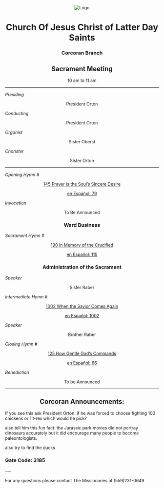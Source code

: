 <div align="center">
  <img src="https://www.churchofjesuschrist.org/imgs/96767f69f0f711eda20feeeeac1e5dee829956cf/full/%21640%2C/0/default" alt="Logo">
</div>

<!---
--->
<div align="center">
  <h1>Church Of Jesus Christ of Latter Day Saints</h1>  
  <h3>Corcoran Branch</h3>  
  <h2>Sacrament Meeting</h2>  
  10 am to 11 am
</div>

---

*Presiding*  
<div align="center">President Orton</div>

*Conducting*  
<div align="center">President Orton</div>

*Organist*  
<div align="center">Sister Oberst</div>

*Chorister*  
<div align="center">Sister Orton</div>

---

*Opening Hymn #*  
<div align="center">
  <a href="https://www.churchofjesuschrist.org/study/manual/hymns/prayer-is-the-souls-sincere-desire?lang=eng">145 Prayer is the Soul’s Sincere Desire   </a>
  
   <a href="https://www.churchofjesuschrist.org/study/manual/hymns/prayer-is-the-souls-sincere-desire?lang=spa">en Español: 79 </a>

</div>

*Invocation*  
<div align="center">To Be Announced</div>

<div align="center">
  <h3>Ward Business</h3>
</div>

*Sacrament Hymn #*  
<div align="center">
  <a href="https://www.churchofjesuschrist.org/study/manual/hymns/in-memory-of-the-crucified?lang=eng"> 190 In Memory of the Crucified </a>

<a href="https://www.churchofjesuschrist.org/study/manual/hymns/in-memory-of-the-crucified?lang=spa">en Español: 115</a>
</div>

<div align="center">
  <h3>Administration of the Sacrament</h3>
</div>




*Speaker*
<div align="center"> Sister Raber
</div>

*intermediate Hymn #*  

<div align="center">
  <a href="https://www.churchofjesuschrist.org/study/music/hymns-for-home-and-church/when-the-savior-comes-again?lang=eng">1002 When the Savior Comes Again</a>
  
  <a href="https://www.churchofjesuschrist.org/study/music/hymns-for-home-and-church/when-the-savior-comes-again?lang=spa">en Español: 1002</a>
</div>


*Speaker*  

<div align="center"> Brother Raber
</div>

*Closing Hymn #*  

<div align="center">
  <a href="https://www.churchofjesuschrist.org/study/manual/hymns/how-gentle-gods-commands?lang=eng">125 How Gentle God’s Commands </a>
  
  <a href="https://www.churchofjesuschrist.org/study/manual/hymns/how-gentle-gods-commands?lang=spa"> en Español: 66</a>
</div>


*Benediction*  
<div align="center">To be Announced</div>

---

<div align="center">
  <h2>Corcoran Announcements:</h2>
</div>

If you see this ask President Orton: if he was forced to choose fighting 100 chickens or 1 t-rex which would he pick?

also tell him this fun fact: the Jurassic park movies did not portray dinosaurs accurately but it did encourage many people to become paleontologists.

also try to find the ducks
<h3> Gate Code: 3185</h3>
---

For any questions please contact The Missionaries at (559)231-0649

